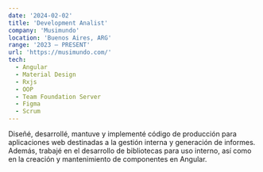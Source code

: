 ```yaml
---
date: '2024-02-02'
title: 'Development Analist'
company: 'Musimundo'
location: 'Buenos Aires, ARG'
range: '2023 — PRESENT'
url: 'https://musimundo.com/'
tech: 
  - Angular
  - Material Design
  - Rxjs
  - OOP
  - Team Foundation Server
  - Figma
  - Scrum
---
```


Diseñé, desarrollé, mantuve y implementé código de producción para aplicaciones web destinadas a la gestión interna y generación de informes. Además, trabajé en el desarrollo de bibliotecas para uso interno, así como en la creación y mantenimiento de componentes en Angular.